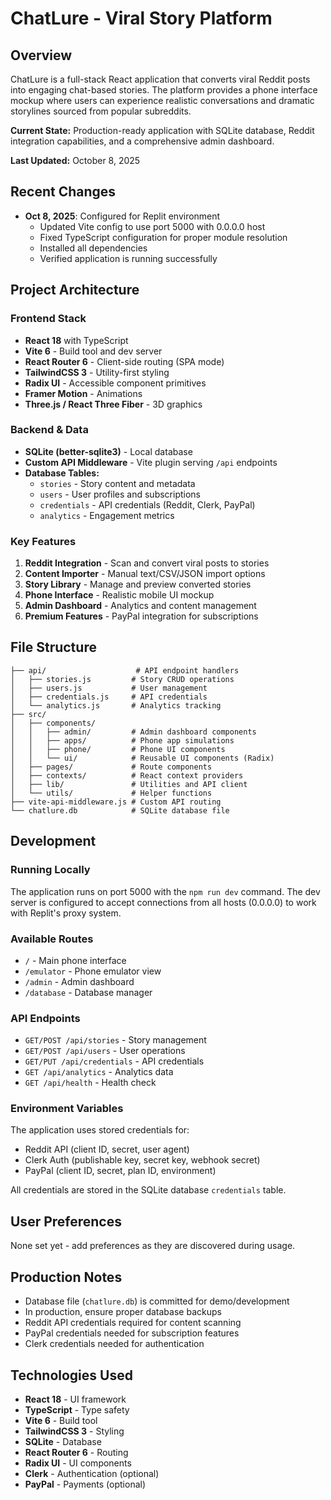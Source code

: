 # ChatLure - Viral Story Platform

## Overview
ChatLure is a full-stack React application that converts viral Reddit posts into engaging chat-based stories. The platform provides a phone interface mockup where users can experience realistic conversations and dramatic storylines sourced from popular subreddits.

**Current State:** Production-ready application with SQLite database, Reddit integration capabilities, and a comprehensive admin dashboard.

**Last Updated:** October 8, 2025

## Recent Changes
- **Oct 8, 2025**: Configured for Replit environment
  - Updated Vite config to use port 5000 with 0.0.0.0 host
  - Fixed TypeScript configuration for proper module resolution
  - Installed all dependencies
  - Verified application is running successfully

## Project Architecture

### Frontend Stack
- **React 18** with TypeScript
- **Vite 6** - Build tool and dev server
- **React Router 6** - Client-side routing (SPA mode)
- **TailwindCSS 3** - Utility-first styling
- **Radix UI** - Accessible component primitives
- **Framer Motion** - Animations
- **Three.js / React Three Fiber** - 3D graphics

### Backend & Data
- **SQLite (better-sqlite3)** - Local database
- **Custom API Middleware** - Vite plugin serving `/api` endpoints
- **Database Tables:**
  - `stories` - Story content and metadata
  - `users` - User profiles and subscriptions
  - `credentials` - API credentials (Reddit, Clerk, PayPal)
  - `analytics` - Engagement metrics

### Key Features
1. **Reddit Integration** - Scan and convert viral posts to stories
2. **Content Importer** - Manual text/CSV/JSON import options
3. **Story Library** - Manage and preview converted stories
4. **Phone Interface** - Realistic mobile UI mockup
5. **Admin Dashboard** - Analytics and content management
6. **Premium Features** - PayPal integration for subscriptions

## File Structure
```
├── api/                    # API endpoint handlers
│   ├── stories.js         # Story CRUD operations
│   ├── users.js           # User management
│   ├── credentials.js     # API credentials
│   └── analytics.js       # Analytics tracking
├── src/
│   ├── components/
│   │   ├── admin/         # Admin dashboard components
│   │   ├── apps/          # Phone app simulations
│   │   ├── phone/         # Phone UI components
│   │   └── ui/            # Reusable UI components (Radix)
│   ├── pages/             # Route components
│   ├── contexts/          # React context providers
│   ├── lib/               # Utilities and API client
│   └── utils/             # Helper functions
├── vite-api-middleware.js # Custom API routing
└── chatlure.db            # SQLite database file
```

## Development

### Running Locally
The application runs on port 5000 with the `npm run dev` command. The dev server is configured to accept connections from all hosts (0.0.0.0) to work with Replit's proxy system.

### Available Routes
- `/` - Main phone interface
- `/emulator` - Phone emulator view
- `/admin` - Admin dashboard
- `/database` - Database manager

### API Endpoints
- `GET/POST /api/stories` - Story management
- `GET/POST /api/users` - User operations
- `GET/PUT /api/credentials` - API credentials
- `GET /api/analytics` - Analytics data
- `GET /api/health` - Health check

### Environment Variables
The application uses stored credentials for:
- Reddit API (client ID, secret, user agent)
- Clerk Auth (publishable key, secret key, webhook secret)
- PayPal (client ID, secret, plan ID, environment)

All credentials are stored in the SQLite database `credentials` table.

## User Preferences
None set yet - add preferences as they are discovered during usage.

## Production Notes
- Database file (`chatlure.db`) is committed for demo/development
- In production, ensure proper database backups
- Reddit API credentials required for content scanning
- PayPal credentials needed for subscription features
- Clerk credentials needed for authentication

## Technologies Used
- **React 18** - UI framework
- **TypeScript** - Type safety
- **Vite 6** - Build tool
- **TailwindCSS 3** - Styling
- **SQLite** - Database
- **React Router 6** - Routing
- **Radix UI** - UI components
- **Clerk** - Authentication (optional)
- **PayPal** - Payments (optional)
